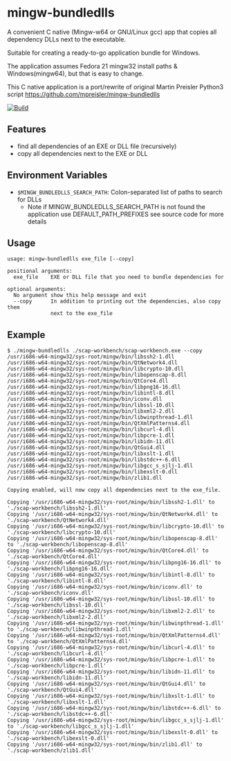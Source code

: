 # mingw-bundledlls

A convenient C native (Mingw-w64 or GNU/Linux gcc) app that copies all dependency DLLs next to the executable.

Suitable for creating a ready-to-go application bundle for Windows.

The application assumes Fedora 21 mingw32 install paths & Windows(mingw64), but that is easy to change.

This C native application is a port/rewrite of original Martin Preisler Python3 script https://github.com/mpreisler/mingw-bundledlls

[![Build](https://github.com/bvernoux/mingw-bundledlls/actions/workflows/Build.yml/badge.svg)](https://github.com/bvernoux/mingw-bundledlls/actions/workflows/Build.yml)

## Features
  - find all dependencies of an EXE or DLL file (recursively)
  - copy all dependencies next to the EXE or DLL

## Environment Variables
  - `$MINGW_BUNDLEDLLS_SEARCH_PATH`: Colon-separated list of paths to search for DLLs
     - Note if MINGW_BUNDLEDLLS_SEARCH_PATH is not found the application use DEFAULT_PATH_PREFIXES see source code for more details

## Usage

```
usage: mingw-bundledlls exe_file [--copy]

positional arguments:
  exe_file    EXE or DLL file that you need to bundle dependencies for

optional arguments:
  No argument show this help message and exit
  --copy      In addition to printing out the dependencies, also copy them
              next to the exe_file
```

## Example
```
$ ./mingw-bundledlls ./scap-workbench/scap-workbench.exe --copy
/usr/i686-w64-mingw32/sys-root/mingw/bin/libssh2-1.dll
/usr/i686-w64-mingw32/sys-root/mingw/bin/QtNetwork4.dll
/usr/i686-w64-mingw32/sys-root/mingw/bin/libcrypto-10.dll
/usr/i686-w64-mingw32/sys-root/mingw/bin/libopenscap-8.dll
/usr/i686-w64-mingw32/sys-root/mingw/bin/QtCore4.dll
/usr/i686-w64-mingw32/sys-root/mingw/bin/libpng16-16.dll
/usr/i686-w64-mingw32/sys-root/mingw/bin/libintl-8.dll
/usr/i686-w64-mingw32/sys-root/mingw/bin/iconv.dll
/usr/i686-w64-mingw32/sys-root/mingw/bin/libssl-10.dll
/usr/i686-w64-mingw32/sys-root/mingw/bin/libxml2-2.dll
/usr/i686-w64-mingw32/sys-root/mingw/bin/libwinpthread-1.dll
/usr/i686-w64-mingw32/sys-root/mingw/bin/QtXmlPatterns4.dll
/usr/i686-w64-mingw32/sys-root/mingw/bin/libcurl-4.dll
/usr/i686-w64-mingw32/sys-root/mingw/bin/libpcre-1.dll
/usr/i686-w64-mingw32/sys-root/mingw/bin/libidn-11.dll
/usr/i686-w64-mingw32/sys-root/mingw/bin/QtGui4.dll
/usr/i686-w64-mingw32/sys-root/mingw/bin/libxslt-1.dll
/usr/i686-w64-mingw32/sys-root/mingw/bin/libstdc++-6.dll
/usr/i686-w64-mingw32/sys-root/mingw/bin/libgcc_s_sjlj-1.dll
/usr/i686-w64-mingw32/sys-root/mingw/bin/libexslt-0.dll
/usr/i686-w64-mingw32/sys-root/mingw/bin/zlib1.dll

Copying enabled, will now copy all dependencies next to the exe_file.

Copying '/usr/i686-w64-mingw32/sys-root/mingw/bin/libssh2-1.dll' to './scap-workbench/libssh2-1.dll'
Copying '/usr/i686-w64-mingw32/sys-root/mingw/bin/QtNetwork4.dll' to './scap-workbench/QtNetwork4.dll'
Copying '/usr/i686-w64-mingw32/sys-root/mingw/bin/libcrypto-10.dll' to './scap-workbench/libcrypto-10.dll'
Copying '/usr/i686-w64-mingw32/sys-root/mingw/bin/libopenscap-8.dll' to './scap-workbench/libopenscap-8.dll'
Copying '/usr/i686-w64-mingw32/sys-root/mingw/bin/QtCore4.dll' to './scap-workbench/QtCore4.dll'
Copying '/usr/i686-w64-mingw32/sys-root/mingw/bin/libpng16-16.dll' to './scap-workbench/libpng16-16.dll'
Copying '/usr/i686-w64-mingw32/sys-root/mingw/bin/libintl-8.dll' to './scap-workbench/libintl-8.dll'
Copying '/usr/i686-w64-mingw32/sys-root/mingw/bin/iconv.dll' to './scap-workbench/iconv.dll'
Copying '/usr/i686-w64-mingw32/sys-root/mingw/bin/libssl-10.dll' to './scap-workbench/libssl-10.dll'
Copying '/usr/i686-w64-mingw32/sys-root/mingw/bin/libxml2-2.dll' to './scap-workbench/libxml2-2.dll'
Copying '/usr/i686-w64-mingw32/sys-root/mingw/bin/libwinpthread-1.dll' to './scap-workbench/libwinpthread-1.dll'
Copying '/usr/i686-w64-mingw32/sys-root/mingw/bin/QtXmlPatterns4.dll' to './scap-workbench/QtXmlPatterns4.dll'
Copying '/usr/i686-w64-mingw32/sys-root/mingw/bin/libcurl-4.dll' to './scap-workbench/libcurl-4.dll'
Copying '/usr/i686-w64-mingw32/sys-root/mingw/bin/libpcre-1.dll' to './scap-workbench/libpcre-1.dll'
Copying '/usr/i686-w64-mingw32/sys-root/mingw/bin/libidn-11.dll' to './scap-workbench/libidn-11.dll'
Copying '/usr/i686-w64-mingw32/sys-root/mingw/bin/QtGui4.dll' to './scap-workbench/QtGui4.dll'
Copying '/usr/i686-w64-mingw32/sys-root/mingw/bin/libxslt-1.dll' to './scap-workbench/libxslt-1.dll'
Copying '/usr/i686-w64-mingw32/sys-root/mingw/bin/libstdc++-6.dll' to './scap-workbench/libstdc++-6.dll'
Copying '/usr/i686-w64-mingw32/sys-root/mingw/bin/libgcc_s_sjlj-1.dll' to './scap-workbench/libgcc_s_sjlj-1.dll'
Copying '/usr/i686-w64-mingw32/sys-root/mingw/bin/libexslt-0.dll' to './scap-workbench/libexslt-0.dll'
Copying '/usr/i686-w64-mingw32/sys-root/mingw/bin/zlib1.dll' to './scap-workbench/zlib1.dll'
```
